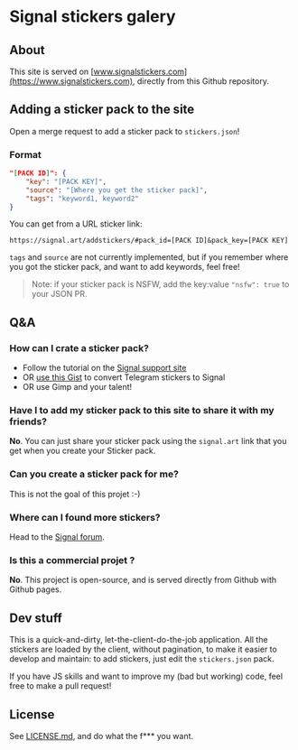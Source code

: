 # Signal stickers galery

## About

This site is served on [www.signalstickers.com](https://www.signalstickers.com), directly from this Github repository.

## Adding a sticker pack to the site

Open a merge request to add a sticker pack to `stickers.json`!

### Format

```json
"[PACK ID]": {
    "key": "[PACK KEY]",
    "source": "[Where you get the sticker pack]",
    "tags": "keyword1, keyword2"
}
```

You can get from a URL sticker link:
```
https://signal.art/addstickers/#pack_id=[PACK ID]&pack_key=[PACK KEY]
```

`tags` and `source` are not currently implemented, but if you remember where you got the sticker pack, and want to add keywords, feel free!

> Note: if your sticker pack is NSFW, add the key:value `"nsfw": true` to your JSON PR.

## Q&A

### How can I crate a sticker pack?

+ Follow the tutorial on the [Signal support site](https://support.signal.org/hc/en-us/articles/360031836512-Stickers#h_c2a0a45b-862f-4d12-9ab1-d9a6844062ca)
+ OR [use this Gist](https://gist.github.com/ondondil/4b8564b404696b3255253b467b413de9) to convert Telegram stickers to Signal
+ OR use Gimp and your talent!

### Have I to add my sticker pack to this site to share it with my friends?

**No**. You can just share your sticker pack using the `signal.art` link that you get when you create your Sticker pack.

### Can you create a sticker pack for me?

This is not the goal of this projet :-)

### Where can I found more stickers?

Head to the [Signal forum](https://community.signalusers.org/t/sticker-pack-collection-thread-makeprivacystick/10650).

### Is this a commercial projet ?

**No**. This project is open-source, and is served directly from Github with Github pages.


## Dev stuff

This is a quick-and-dirty, let-the-client-do-the-job application. All the stickers are loaded by the client, without pagination, to make it easier to develop and maintain: to add stickers, just edit the `stickers.json` pack.

If you have JS skills and want to improve my (bad but working) code, feel free to make a pull request!

## License

See [LICENSE.md](LICENSE.md), and do what the f*** you want.
